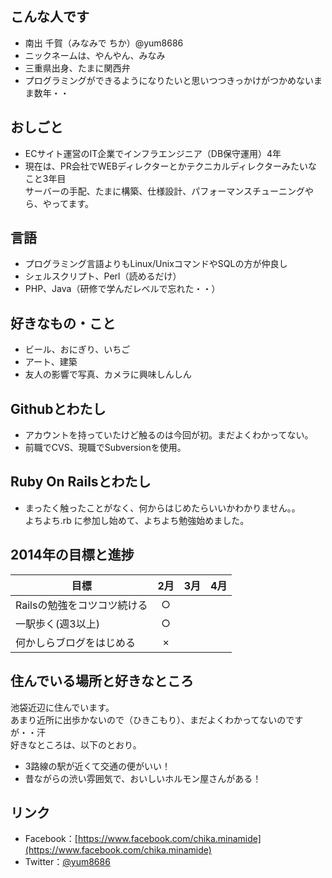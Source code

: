 ## こんな人です
* 南出 千賀（みなみで ちか）@yum8686
* ニックネームは、やんやん、みなみ
* 三重県出身、たまに関西弁
* プログラミングができるようになりたいと思いつつきっかけがつかめないまま数年・・

## おしごと
* ECサイト運営のIT企業でインフラエンジニア（DB保守運用）4年
* 現在は、PR会社でWEBディレクターとかテクニカルディレクターみたいなこと3年目  
 サーバーの手配、たまに構築、仕様設計、パフォーマンスチューニングやら、やってます。

## 言語
* プログラミング言語よりもLinux/UnixコマンドやSQLの方が仲良し
* シェルスクリプト、Perl（読めるだけ）
* PHP、Java（研修で学んだレベルで忘れた・・）

## 好きなもの・こと
* ビール、おにぎり、いちご
* アート、建築
* 友人の影響で写真、カメラに興味しんしん

## Githubとわたし
* アカウントを持っていたけど触るのは今回が初。まだよくわかってない。
* 前職でCVS、現職でSubversionを使用。

## Ruby On Railsとわたし
* まったく触ったことがなく、何からはじめたらいいかわかりません。。  
 よちよち.rb に参加し始めて、よちよち勉強始めました。

## 2014年の目標と進捗
| 目標                      | 2月 | 3月 | 4月 |
| ------------------------- |:---:|:---:|:---:|
| Railsの勉強をコツコツ続ける | ○ |||
| 一駅歩く(週3以上)          | ○ |||
| 何かしらブログをはじめる    | × |||

## 住んでいる場所と好きなところ
池袋近辺に住んでいます。  
あまり近所に出歩かないので（ひきこもり）、まだよくわかってないのですが・・汗  
好きなところは、以下のとおり。
* 3路線の駅が近くて交通の便がいい！
* 昔ながらの渋い雰囲気で、おいしいホルモン屋さんがある！

## リンク
* Facebook：[https://www.facebook.com/chika.minamide](https://www.facebook.com/chika.minamide)
* Twitter：[@yum8686](https://twitter.com/yum8686)

